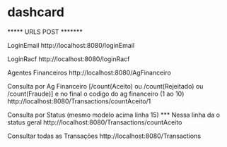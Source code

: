 # dashcard


*****  URLS POST *******

LoginEmail
http://localhost:8080/loginEmail

LoginRacf
http://localhost:8080/loginRacf

Agentes Financeiros
http://localhost:8080/AgFinanceiro

Consulta por Ag Financeiro [/count(Aceito) ou /count(Rejeitado) ou /count(Fraude)] e no final o codigo do ag financeiro (1 ao 10)
http://localhost:8080/Transactions/countAceito/1

Consulta por Status (mesmo modelo acima linha 15) *** Nessa linha da o status geral
http://localhost:8080/Transactions/countAceito

Consultar todas as Transações
http://localhost:8080/Transactions
